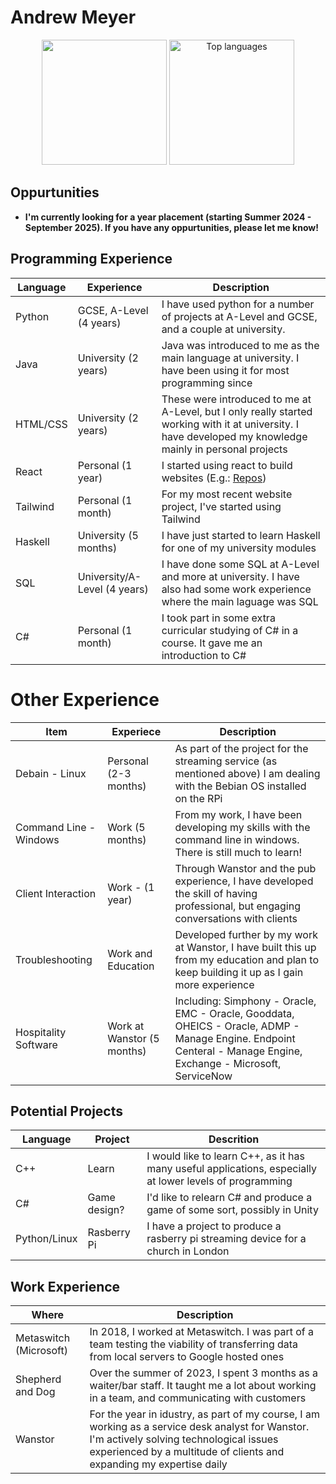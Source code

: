 # Andrew Meyer
<p align="center" valign="center">
 <img height=200 src="https://github-readme-stats.vercel.app/api?username=andrew03meyer&theme=radical" />
 <img height=200 src="https://github-readme-stats.vercel.app/api/top-langs/?username=andrew03meyer&theme=radical&layout=compact" alt="Top languages"/>
</p>


## Oppurtunities
 - **I'm currently looking for a year placement (starting Summer 2024 - September 2025). If you have any oppurtunities, please let me know!**

## Programming Experience
| Language | Experience     | Description |
| -------- | ---------------------------- | -------------------------------------------------------------------------------------------------------------------------- |
| Python   | GCSE, A-Level  (4 years)     | I have used python for a number of projects at A-Level and GCSE, and a couple at university.                               |
| Java     | University    (2 years)      | Java was introduced to me as the main language at university. I have been using it for most programming since              |
| HTML/CSS | University (2 years)         | These were introduced to me at A-Level, but I only really started working with it at university. I have developed my                                                knowledge mainly in personal projects                                                                                                                                  |
| React    | Personal (1 year)            | I started using react to build websites (E.g.: [Repos](https://github.com/andrew03meyer/Andrew-Meyer))                     |
| Tailwind | Personal (1 month)           | For my most recent website project, I've started using Tailwind                                                            |
| Haskell  | University (5 months)        | I have just started to learn Haskell for one of my university modules                                                      |
| SQL      | University/A-Level (4 years) | I have done some SQL at A-Level and more at university. I have also had some work experience where the main laguage was SQL|
| C#       | Personal (1 month)           | I took part in some extra curricular studying of C# in a course. It gave me an introduction to C#                          |

# Other Experience
| Item                   | Experiece                  | Description                                                                                                                                                      |
| ---------------------- | -------------------------- | ---------------------------------------------------------------------------------------------------------------------------------------------------------------- |
| Debain - Linux         | Personal (2-3 months)      | As part of the project for the streaming service (as mentioned above) I am dealing with the Bebian OS installed on the RPi                                       |
| Command Line - Windows | Work (5 months)            | From my work, I have been developing my skills with the command line in windows. There is still much to learn!                                                   |
| Client Interaction     | Work - (1 year)            | Through Wanstor and the pub experience, I have developed the skill of having professional, but engaging conversations with clients                               |
| Troubleshooting        | Work and Education         | Developed further by my work at Wanstor, I have built this up from my education and plan to keep building it up as I gain more experience                        |
| Hospitality Software   | Work at Wanstor (5 months) | Including: Simphony - Oracle, EMC - Oracle, Gooddata, OHEICS - Oracle, ADMP - Manage Engine. Endpoint Centeral - Manage Engine, Exchange - Microsoft, ServiceNow |

## Potential Projects
| Language     | Project      | Descrition                                                                                               |
| ------------ | ------------ | -------------------------------------------------------------------------------------------------------- |
| C++          | Learn        | I would like to learn C++, as it has many useful applications, especially at lower levels of programming |
| C#           | Game design? | I'd like to relearn C# and produce a game of some sort, possibly in Unity                                |
| Python/Linux | Rasberry Pi  | I have a project to produce a rasberry pi streaming device for a church in London                        |

## Work Experience
| Where                  | Description                                                                                                                                                                                                         |
| ---------------------- | ------------------------------------------------------------------------------------------------------------------------------------------------------------------------------------------------------------------- |
| Metaswitch (Microsoft) | In 2018, I worked at Metaswitch. I was part of a team testing the viability of transferring data from local servers to Google hosted ones                                                                           |
| Shepherd and Dog       | Over the summer of 2023, I spent 3 months as a waiter/bar staff. It taught me a lot about working in a team, and communicating with customers                                                                       |
| Wanstor                | For the year in idustry, as part of my course, I am working as a service desk analyst for Wanstor. I'm actively solving technological issues experienced by a multitude of clients and expanding my expertise daily |
